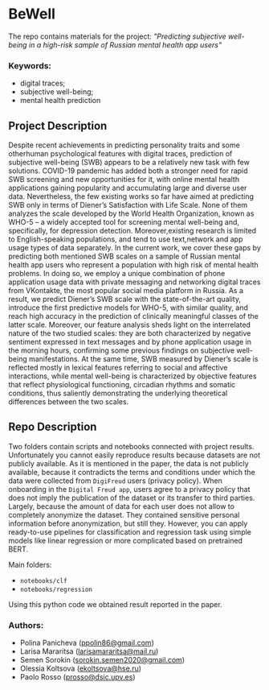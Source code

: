 # BeWell
The repo contains materials for the project: *"Predicting subjective well-being in a high-risk sample of Russian mental health app users"*

### Keywords: 
 - digital traces;
 - subjective well-being;
 - mental health prediction
## Project Description 
Despite recent achievements in predicting personality traits and some otherhuman psychological features with digital traces, prediction of subjective well-being (SWB) appears to be a relatively new task with few solutions. COVID-19 pandemic has added both a stronger need for rapid SWB screening and new opportunities for it, with online mental health applications gaining popularity and accumulating large and diverse user data. Nevertheless, the few existing works so far have aimed at predicting SWB only in terms of Diener’s Satisfaction with Life Scale. None of them analyzes the scale developed by the World Health Organization, known as WHO-5 – a widely accepted tool for screening mental well-being and, specifically, for depression detection. Moreover,existing research is limited to English-speaking populations, and tend to use text,network and app usage types of data separately. In the current work, we cover these gaps by predicting both mentioned SWB scales on a sample of Russian mental health app users who represent a population with high risk of mental health problems. In doing so, we employ a unique combination of phone application usage data with private messaging and networking digital traces from VKontakte, the most popular social media platform in Russia. As a result, we predict Diener’s SWB scale with the state-of-the-art quality, introduce the first predictive models for WHO-5, with similar quality, and reach high accuracy in the prediction of clinically meaningful classes of the latter scale. Moreover, our feature analysis sheds light on the interrelated nature of the two studied scales: they are both characterized by negative sentiment expressed in text messages and by phone application usage in the morning hours, confirming some previous findings on subjective well-being manifestations. At the same time, SWB measured by Diener’s scale is reflected mostly in lexical features referring to social and affective interactions, while mental well-being is characterized by objective features that reflect physiological functioning, circadian rhythms and somatic conditions, thus saliently demonstrating the underlying theoretical differences between the two scales.

## Repo Description
Two folders contain scripts and notebooks connected with project results. 
Unfortunately you cannot easily reproduce results because datasets are not publicly available. As it is mentioned in the paper, the data is not publicly available, because it contradicts the terms and conditions under which the data were collected from `DigiFreud` users (privacy policy).
When onboarding in the `Digital Freud app`, users agree to a privacy policy that does not imply the publication of the dataset or its transfer to third parties. Largely, because the amount of data for each user does not allow to completely anonymize the dataset.
They contained sensitive personal information before anonymization, but still they. 
However, you can apply ready-to-use pipelines for classification and regression task using simple models like linear regression or more complicated based on pretrained BERT.

Main folders:
- `notebooks/clf`
- `notebooks/regression`

Using this python code we obtained result reported in the paper.

### Authors: 
- Polina Panicheva (ppolin86@gmail.com)
- Larisa Mararitsa  (larisamararitsa@mail.ru)
- Semen Sorokin (sorokin.semen2020@gmail.com)
- Olessia Koltsova (ekoltsova@hse.ru)
- Paolo Rosso (prosso@dsic.upv.es)
